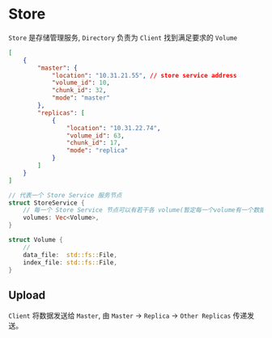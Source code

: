 # Store

`Store` 是存储管理服务, `Directory` 负责为 `Client` 找到满足要求的 `Volume`

``` json
[
    {
        "master": {
            "location": "10.31.21.55", // store service address
            "volume_id": 10,
            "chunk_id": 32,
            "mode": "master"
        },
        "replicas": [
            {
                "location": "10.31.22.74",
                "volume_id": 63,
                "chunk_id": 17,
                "mode": "replica"
            }
        ]
    }
]
```

``` rust
// 代表一个 Store Service 服务节点
struct StoreService {
    // 每一个 Store Service 节点可以有若干各 volume(暂定每一个volume有一个数据文件)
    volumes: Vec<Volume>,
}

struct Volume {
    // 
    data_file:  std::fs::File,
    index_file: std::fs::File,
}
```


## Upload


`Client` 将数据发送给 `Master`, 由 `Master` -> `Replica` -> `Other Replicas` 传递发送。
